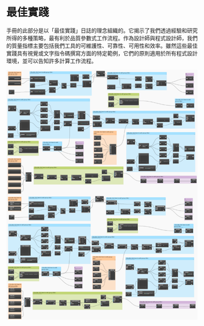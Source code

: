 # 最佳實踐

手冊的此部分是以「最佳實踐」日誌的理念組織的。它揭示了我們透過經驗和研究所得的多種策略，最有利於品質參數式工作流程。作為設計師與程式設計師，我們的質量指標主要包括我們工具的可維護性、可靠性、可用性和效率。雖然這些最佳實踐具有視覺或文字指令碼撰寫方面的特定範例，它們的原則適用於所有程式設計環境，並可以告知許多計算工作流程。

![](./images/bestPractices.png)
